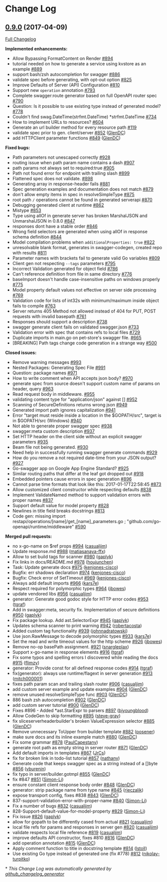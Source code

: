 # Change Log

## [0.9.0](https://github.com/syndbg/go-swagger/tree/0.9.0) (2017-04-09)
[Full Changelog](https://github.com/syndbg/go-swagger/compare/0.8.0...0.9.0)

**Implemented enhancements:**

- Allow Bypassing FormatContent on Render [\#894](https://github.com/syndbg/go-swagger/issues/894)
- tutorial needed on how to generate a service using kvstore as an example [\#889](https://github.com/syndbg/go-swagger/issues/889)
- support bash/zsh autocompletion for swagger [\#886](https://github.com/syndbg/go-swagger/issues/886)
- validate spec before generating, with opt-out option [\#825](https://github.com/syndbg/go-swagger/issues/825)
- Improve Defaults of Server \(API\) Configuration [\#810](https://github.com/syndbg/go-swagger/issues/810)
- Support new `operation` annotation [\#793](https://github.com/syndbg/go-swagger/issues/793)
- Complete swagger:route generator based on full OpenAPI router spec [\#790](https://github.com/syndbg/go-swagger/issues/790)
- Question: Is it possible to use existing type instead of generated model? [\#778](https://github.com/syndbg/go-swagger/issues/778)
- Couldn't find swag.DateTime\(strfmt.DateTime\) \*strfmt.DateTime [\#734](https://github.com/syndbg/go-swagger/issues/734)
- How to implement URLs to resources? [\#604](https://github.com/syndbg/go-swagger/issues/604)
- Generate an url builder method for every resource path [\#119](https://github.com/syndbg/go-swagger/issues/119)
- validate spec prior to gen. client/server [\#852](https://github.com/syndbg/go-swagger/pull/852) ([GlenDC](https://github.com/GlenDC))
- add HTTPClient parameter functions [\#849](https://github.com/syndbg/go-swagger/pull/849) ([GlenDC](https://github.com/GlenDC))

**Fixed bugs:**

- Path parameters not unescaped correctly [\#928](https://github.com/syndbg/go-swagger/issues/928)
- routing issue when path param name contains a dash [\#907](https://github.com/syndbg/go-swagger/issues/907)
- path params not always set to required:true [\#905](https://github.com/syndbg/go-swagger/issues/905)
- Path not found error for endpoint with trailing slash [\#899](https://github.com/syndbg/go-swagger/issues/899)
- Flattened spec does not validate. [\#898](https://github.com/syndbg/go-swagger/issues/898)
- Generating array in response-header fails [\#881](https://github.com/syndbg/go-swagger/issues/881)
- Spec generation examples and documentation does not match [\#879](https://github.com/syndbg/go-swagger/issues/879)
- don't allow empty items in spec in resolveSimpleType [\#875](https://github.com/syndbg/go-swagger/issues/875)
- root path `/` operations cannot be found in generated serverapi [\#870](https://github.com/syndbg/go-swagger/issues/870)
- Debugging generated client at runtime [\#862](https://github.com/syndbg/go-swagger/issues/862)
- Mistype [\#853](https://github.com/syndbg/go-swagger/issues/853)
- Type using allOf in generate server has broken MarshalJSON and UnmarshalJSON in 0.8.0 [\#847](https://github.com/syndbg/go-swagger/issues/847)
- responses dont have a stable order [\#846](https://github.com/syndbg/go-swagger/issues/846)
- Wrong field selectors are generated when using allOf in response schema definition [\#844](https://github.com/syndbg/go-swagger/issues/844)
- Model compilation problems when `additionalProperties: true` [\#822](https://github.com/syndbg/go-swagger/issues/822)
- unresolvable blank format, generates in swagger-codegen, created repo with results [\#811](https://github.com/syndbg/go-swagger/issues/811)
- Parameter names with brackets fail to generate valid Go variables [\#809](https://github.com/syndbg/go-swagger/issues/809)
- Client gen not respecting `--tags` parameters [\#795](https://github.com/syndbg/go-swagger/issues/795)
- Incorrect Validation generated for object field [\#786](https://github.com/syndbg/go-swagger/issues/786)
- Can't reference definition from file in same directory [\#776](https://github.com/syndbg/go-swagger/issues/776)
- baseImport doesn't handle case-insensitive paths on windows properly [\#775](https://github.com/syndbg/go-swagger/issues/775)
- Model property default values not effective on server side processing [\#769](https://github.com/syndbg/go-swagger/issues/769)
- Validation code for lists of int32s with minimum/maximum inside object fails to compile [\#763](https://github.com/syndbg/go-swagger/issues/763)
- Server returns 405 Method not allowed instead of 404 for PUT, POST requests with invalid basepath [\#761](https://github.com/syndbg/go-swagger/issues/761)
- Responses should support a description [\#738](https://github.com/syndbg/go-swagger/issues/738)
- swagger generate client fails on validated swagger.json [\#733](https://github.com/syndbg/go-swagger/issues/733)
- Validation error with spec that contains refs to local files [\#729](https://github.com/syndbg/go-swagger/issues/729)
- Duplicate imports in main.go on pet-store's swagger file. [\#665](https://github.com/syndbg/go-swagger/issues/665)
- \[BREAKING\] Path tags change code generation in a strange way [\#500](https://github.com/syndbg/go-swagger/issues/500)

**Closed issues:**

- Remove warning messages [\#993](https://github.com/syndbg/go-swagger/issues/993)
- Nested Packages: Generating Spec File [\#991](https://github.com/syndbg/go-swagger/issues/991)
- Question: package names [\#971](https://github.com/syndbg/go-swagger/issues/971)
- How to write comment when API accepts json body? [\#970](https://github.com/syndbg/go-swagger/issues/970)
- generate spec from source doesn't support custom name of params on header, query [\#963](https://github.com/syndbg/go-swagger/issues/963)
- Read request body in middleware. [\#955](https://github.com/syndbg/go-swagger/issues/955)
- validating content type for "application/json" against \[\] [\#952](https://github.com/syndbg/go-swagger/issues/952)
- Scanning of SecureDefinitions returns wrong json   [\#949](https://github.com/syndbg/go-swagger/issues/949)
- Generated import path ignores capitalization [\#941](https://github.com/syndbg/go-swagger/issues/941)
- Error "target must reside inside a location in the $GOPATH/src", target is in $GOPATH/src \(Windows\) [\#940](https://github.com/syndbg/go-swagger/issues/940)
- Not able to generate proper swagger spec [\#938](https://github.com/syndbg/go-swagger/issues/938)
- swagger:meta custom description [\#937](https://github.com/syndbg/go-swagger/issues/937)
- Set HTTP header on the client side without an explicit swagger parameters [\#935](https://github.com/syndbg/go-swagger/issues/935)
- Beam file not being generated. [\#930](https://github.com/syndbg/go-swagger/issues/930)
- Need help in successfully running swagger generate commands [\#929](https://github.com/syndbg/go-swagger/issues/929)
- How do you remove a not required date-time from your JSON output? [\#927](https://github.com/syndbg/go-swagger/issues/927)
- Go-swagger app on Google App Engine Standard? [\#925](https://github.com/syndbg/go-swagger/issues/925)
- Similar routing paths that differ at the leaf got dropped out  [\#918](https://github.com/syndbg/go-swagger/issues/918)
- Embedded pointers cause errors in spec generation [\#896](https://github.com/syndbg/go-swagger/issues/896)
- Cannot parse time formats that look like this: 2017-01-17T22:58:45 [\#873](https://github.com/syndbg/go-swagger/issues/873)
- Allow customized client constructor while respecting defaults [\#838](https://github.com/syndbg/go-swagger/issues/838)
- Implement ValidateNamed method to support validation errors with proper names [\#837](https://github.com/syndbg/go-swagger/issues/837)
- Support default value for model property [\#828](https://github.com/syndbg/go-swagger/issues/828)
- Newlines in title field breaks docstrings [\#813](https://github.com/syndbg/go-swagger/issues/813)
- Code gen: missing import restapi/operations/\[name\]/get\_\[name\]\_parameters.go ; "github.com/go-openapi/runtime/middleware" [\#590](https://github.com/syndbg/go-swagger/issues/590)

**Merged pull requests:**

- no x-go-name on $ref props [\#994](https://github.com/syndbg/go-swagger/pull/994) ([casualjim](https://github.com/casualjim))
- Update response.md [\#988](https://github.com/syndbg/go-swagger/pull/988) ([matiasanaya-ffx](https://github.com/matiasanaya-ffx))
- Allow to set build tags for scanner [\#980](https://github.com/syndbg/go-swagger/pull/980) ([gaplyk](https://github.com/gaplyk))
- Fix links in docs/README.md [\#978](https://github.com/syndbg/go-swagger/pull/978) ([houjunchen](https://github.com/houjunchen))
- Task: Update generate docs [\#975](https://github.com/syndbg/go-swagger/pull/975) ([kenjones-cisco](https://github.com/kenjones-cisco))
- Bugfix: err shadows declaration [\#974](https://github.com/syndbg/go-swagger/pull/974) ([kenjones-cisco](https://github.com/kenjones-cisco))
- Bugfix: Check error of SetTimeout [\#969](https://github.com/syndbg/go-swagger/pull/969) ([kenjones-cisco](https://github.com/kenjones-cisco))
- Always add default imports [\#966](https://github.com/syndbg/go-swagger/pull/966) ([kars7e](https://github.com/kars7e))
- Respect required for polymorphic types [\#964](https://github.com/syndbg/go-swagger/pull/964) ([jbowes](https://github.com/jbowes))
- update vendored libs [\#956](https://github.com/syndbg/go-swagger/pull/956) ([casualjim](https://github.com/casualjim))
- generator: Generate good godoc style for HTTP error codes [\#953](https://github.com/syndbg/go-swagger/pull/953) ([tgraf](https://github.com/tgraf))
- Add  in swagger:meta, security fix. Implementation of secure definitions [\#950](https://github.com/syndbg/go-swagger/pull/950) ([gaplyk](https://github.com/gaplyk))
- Fix package lookup. Add ast.SelectorExpr [\#945](https://github.com/syndbg/go-swagger/pull/945) ([gaplyk](https://github.com/gaplyk))
- Updates schema scanner to print warning [\#942](https://github.com/syndbg/go-swagger/pull/942) ([robertacosta](https://github.com/robertacosta))
- Added custom tag functionality [\#939](https://github.com/syndbg/go-swagger/pull/939) ([johnnadratowski](https://github.com/johnnadratowski))
- Use json.RawMessage to decode polymorphic types [\#933](https://github.com/syndbg/go-swagger/pull/933) ([kars7e](https://github.com/kars7e))
- Set the read and write timeout values for the http scheme [\#926](https://github.com/syndbg/go-swagger/pull/926) ([jbowes](https://github.com/jbowes))
- Remove no-op basePath assignment. [\#921](https://github.com/syndbg/go-swagger/pull/921) ([snargleplax](https://github.com/snargleplax))
- Support x-go-name in response elements [\#916](https://github.com/syndbg/go-swagger/pull/916) ([tgraf](https://github.com/tgraf))
- Fix some typos and spelling errors I discovered while reading the docs [\#915](https://github.com/syndbg/go-swagger/pull/915) ([flimzy](https://github.com/flimzy))
- generator: Provide const for all defined response codes [\#914](https://github.com/syndbg/go-swagger/pull/914) ([tgraf](https://github.com/tgraf))
- fix\(generator\): always use runtime/flagext in server generation [\#913](https://github.com/syndbg/go-swagger/pull/913) ([mitch000001](https://github.com/mitch000001))
- fixes path param scan and trailing slash router [\#906](https://github.com/syndbg/go-swagger/pull/906) ([casualjim](https://github.com/casualjim))
- add custom server example and update examples [\#904](https://github.com/syndbg/go-swagger/pull/904) ([GlenDC](https://github.com/GlenDC))
- remove unused resolveSimpleType func [\#903](https://github.com/syndbg/go-swagger/pull/903) ([GlenDC](https://github.com/GlenDC))
- 886 bash zsh autocompletion [\#902](https://github.com/syndbg/go-swagger/pull/902) ([GlenDC](https://github.com/GlenDC))
- add custom server tutorial [\#900](https://github.com/syndbg/go-swagger/pull/900) ([GlenDC](https://github.com/GlenDC))
- Fixes \#896 - Added \*ast.StarExpr to parsers [\#897](https://github.com/syndbg/go-swagger/pull/897) ([bjyoungblood](https://github.com/bjyoungblood))
- Allow CodeGen to skip formatting [\#895](https://github.com/syndbg/go-swagger/pull/895) ([steve-gray](https://github.com/steve-gray))
- fix sliceserverheaderbuilder's broken ValueExpression selector [\#885](https://github.com/syndbg/go-swagger/pull/885) ([GlenDC](https://github.com/GlenDC))
- Remove unnecessary ToUpper from builder template [\#882](https://github.com/syndbg/go-swagger/pull/882) ([posener](https://github.com/posener))
- make sure docs and its inline example match [\#880](https://github.com/syndbg/go-swagger/pull/880) ([GlenDC](https://github.com/GlenDC))
- Fix some grammar [\#878](https://github.com/syndbg/go-swagger/pull/878) ([PaulCapestany](https://github.com/PaulCapestany))
- generate root path as empty string in server router [\#871](https://github.com/syndbg/go-swagger/pull/871) ([GlenDC](https://github.com/GlenDC))
- Add default imports in templates [\#867](https://github.com/syndbg/go-swagger/pull/867) ([JrCs](https://github.com/JrCs))
- fix for broken link in todo-list tutorial [\#857](https://github.com/syndbg/go-swagger/pull/857) ([nathany](https://github.com/nathany))
- Generate code that keeps swagger spec as a string instead of a \[\]byte [\#856](https://github.com/syndbg/go-swagger/pull/856) ([vburenin](https://github.com/vburenin))
- fix typo in server/builder.gotmpl [\#855](https://github.com/syndbg/go-swagger/pull/855) ([GlenDC](https://github.com/GlenDC))
- fix \#847 [\#851](https://github.com/syndbg/go-swagger/pull/851) ([Simon-Li](https://github.com/Simon-Li))
- ensure constant client response body order [\#848](https://github.com/syndbg/go-swagger/pull/848) ([GlenDC](https://github.com/GlenDC))
- generator: strip package name from type name [\#845](https://github.com/syndbg/go-swagger/pull/845) ([rjeczalik](https://github.com/rjeczalik))
- expose transport config, fixes \#838 [\#843](https://github.com/syndbg/go-swagger/pull/843) ([GlenDC](https://github.com/GlenDC))
- 837-support-validation-error-with-proper-name [\#840](https://github.com/syndbg/go-swagger/pull/840) ([Simon-Li](https://github.com/Simon-Li))
- Fix a number of bugs [\#832](https://github.com/syndbg/go-swagger/pull/832) ([casualjim](https://github.com/casualjim))
- 828-Support-default-value-for-model-property [\#829](https://github.com/syndbg/go-swagger/pull/829) ([Simon-Li](https://github.com/Simon-Li))
- Fix issue [\#826](https://github.com/syndbg/go-swagger/pull/826) ([gaplyk](https://github.com/gaplyk))
- allow for gopath to be differently cased from actual [\#821](https://github.com/syndbg/go-swagger/pull/821) ([casualjim](https://github.com/casualjim))
- local file refs for params and responses in server gen [\#820](https://github.com/syndbg/go-swagger/pull/820) ([casualjim](https://github.com/casualjim))
- validate respects local file reference [\#819](https://github.com/syndbg/go-swagger/pull/819) ([casualjim](https://github.com/casualjim))
- improve defaults API constructor, fixes \#810 [\#816](https://github.com/syndbg/go-swagger/pull/816) ([GlenDC](https://github.com/GlenDC))
- add operation annotation [\#815](https://github.com/syndbg/go-swagger/pull/815) ([GlenDC](https://github.com/GlenDC))
- Apply comment function to title in docstring template [\#814](https://github.com/syndbg/go-swagger/pull/814) ([lstoll](https://github.com/lstoll))
- Use existing Go type instead of generated one \(fix \#778\) [\#812](https://github.com/syndbg/go-swagger/pull/812) ([nikolay-turpitko](https://github.com/nikolay-turpitko))

\* *This Change Log was automatically generated by [github_changelog_generator](https://github.com/skywinder/Github-Changelog-Generator)*
